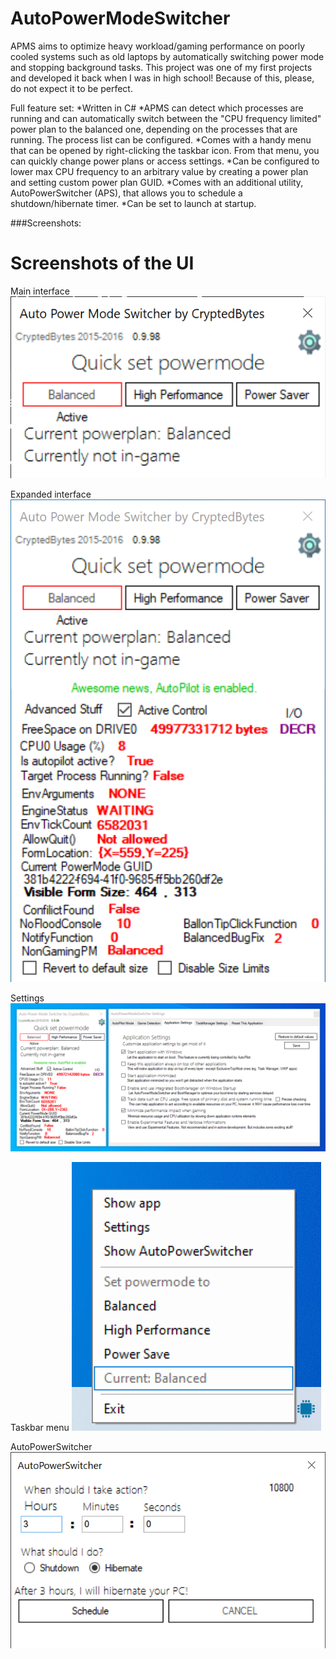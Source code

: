 # AutoPowerModeSwitcher
APMS aims to optimize heavy workload/gaming performance on poorly cooled systems such as old laptops by automatically switching power mode and stopping background tasks. This project was one of my first projects and developed it back when I was in high school! Because of this, please, do not expect it to be perfect.

Full feature set:
*Written in C#
*APMS can detect which processes are running and can automatically switch between the "CPU frequency limited" power plan to the balanced one, depending on the processes that are running. The process list can be configured.
*Comes with a handy menu that can be opened by right-clicking the taskbar icon. From that menu, you can quickly change power plans or access settings.
*Can be configured to lower max CPU frequency to an arbitrary value by creating a power plan and setting custom power plan GUID.
*Comes with an additional utility, AutoPowerSwitcher (APS), that allows you to schedule a shutdown/hibernate timer.
*Can be set to launch at startup.

###Screenshots:
# Screenshots of the UI
Main interface
![Screenshot of the UI](https://raw.githubusercontent.com/CryptedBytes/AutoPowerModeSwitcher/main/repoimages/0.png)

Expanded interface
![Screenshot of the UI](https://raw.githubusercontent.com/CryptedBytes/AutoPowerModeSwitcher/main/repoimages/1.png)

Settings
![Screenshot of the UI](https://raw.githubusercontent.com/CryptedBytes/AutoPowerModeSwitcher/main/repoimages/2.png)

Taskbar menu
![Screenshot of the UI](https://raw.githubusercontent.com/CryptedBytes/AutoPowerModeSwitcher/main/repoimages/3.png)

AutoPowerSwitcher
![Screenshot of the UI](https://raw.githubusercontent.com/CryptedBytes/AutoPowerModeSwitcher/main/repoimages/4.png)
